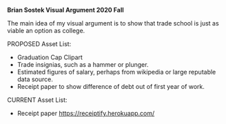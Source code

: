 **Brian Sostek Visual Argument 2020 Fall**

The main idea of my visual argument is to show that trade school is just as viable an option as college.

PROPOSED Asset List:

* Graduation Cap Clipart
* Trade insignias, such as a hammer or plunger.
* Estimated figures of salary, perhaps from wikipedia or large reputable data source.
* Receipt paper to show difference of debt out of first year of work.

CURRENT Asset List:

* Receipt paper https://receiptify.herokuapp.com/


